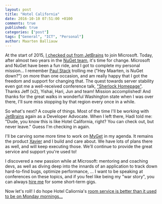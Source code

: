 ```yaml
---
layout: post
title: "Hotel California"
date: 2016-10-10 07:51:00 +0100
comments: true
published: true
categories: ["post"]
tags: ["General", "ICT", "Personal"]
author: Maarten Balliauw
---
```


At the start of 2015, [I checked out from JetBrains](https://blog.maartenballiauw.be/post/2015/01/27/sjetbrainsmicrosoft.html) to join Microsoft. Today, after almost two years in the [NuGet team](https://www.nuget.org), it's time for change. Microsoft and NuGet have been a fun ride, and I got to complete my personal mission... I remember [Paul Stack](https://twitter.com/stack72) trolling me ("Hey Maarten, is NuGet down?") on more than one occasion, and am really happy that I got the freedom and support for changing that. The quest towards server stability even got me a well-received conference talk, ["Sherlock Homepage"](/talks-presentations.html). Thanks Jeff (x2), Yishai, Hari, Jun and team! Mission accomplished! And thanks for the great walks in wonderful Washington state when I was over there, I'll sure miss stopping by that region every once in a while.

So what's next? A couple of things. Most of the time I'll be working with [JetBrains](http://www.jetbrains.com) again as a Developer Advocate. When I left there, Hadi told me: "Dude, you know this is like Hotel California, right? You can check out, but never leave." Guess I'm checking in again.

I'll be carving some more time to work on [MyGet](https://www.myget.org) in my agenda. It remains the product [Xavier](https://www.xavierdecoster.com) and I build and care about. We have lots of plans there as well, and will keep executing those. We'll continue to provide the great service and support you're used to!

I discovered a new passion while at Microsoft: mentoring and coaching devs, as well as diving deep into the innards of an application to track down hard-to-find bugs, optimize performance, ... I want to be speaking at conferences on these topics, and if you feel like being my "war story", you can always [hire me](/hire-me.html) for some short-term gigs.

Now let's roll! I do hope Hotel Caliornia's [room service is better than it used to be on Monday mornings...](https://twitter.com/hhariri/status/278024879062777859)